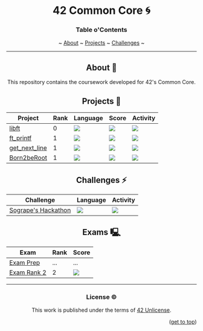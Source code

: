 <a name="readme-top"></a>
<div align="center">
<h1>42 Common Core 🌀</h1>

<h3 align=center>Table o'Contents</h3>
<p>
    ~
    <a href="#about-pushpin">About</a> ~
    <a href="#Projects-checkered_flag">Projects</a> ~
    <a href="#Challenges-zap">Challenges</a> ~
</p>
<div/>

___

<div align=center>

## About :pushpin:

This repository contains the coursework developed for 42's Common Core.

<div align="center">

## Projects :checkered_flag:

| Project                                                         | Rank | Language                                                                       | Score                                                                          | Activity                                                                 |
| ---                                                             | ---  | ---                                                                            | ---                                                                            | ---                                                                      |
| <a href="https://github.com/PedroZappa/libft">libft</a>         | 0    | <img src="https://img.shields.io/github/languages/top/PedroZappa/libft" />     | <img src="https://img.shields.io/badge/125%20%2F%20100%20%E2%98%85-success" /> | <img src="https://img.shields.io/github/last-commit/PedroZappa/libft" /> |
| <a href="https://github.com/PedroZappa/ft_printf">ft_printf</a> | 1    | <img src="https://img.shields.io/github/languages/top/PedroZappa/ft_printf" /> | <img src="https://img.shields.io/badge/125%20%2F%20100%20%E2%98%85-success" /> | <img src="https://img.shields.io/github/last-commit/PedroZappa/libft" /> |
| <a href="https://github.com/PedroZappa/get_next_line">get_next_line</a> | 1    | <img src="https://img.shields.io/github/languages/top/PedroZappa/get_next_line" /> | <img src="https://img.shields.io/badge/112%20%2F%20100%20%E2%98%85-success" /> | <img src="https://img.shields.io/github/last-commit/PedroZappa/get_next_line" /> |
| <a href="https://github.com/PedroZappa/Born2beRoot">Born2beRoot</a> | 1    | <img src="https://img.shields.io/github/languages/top/PedroZappa/Born2beRoot" /> | <img src="https://img.shields.io/badge/125%20%2F%20100%20%E2%98%85-success" /> | <img src="https://img.shields.io/github/last-commit/PedroZappa/Born2beRoot" /> |


</div>

<div align="center">

## Challenges :zap:


| Challenge                                                                            | Language                                                                                  | Activity                                                                                |
| ---                                                                                  | ---                                                                                       | ---                                                                                     |
| <a href="https://github.com/PedroZappa/42-sogrape-hackathon">Sogrape's Hackathon</a> | <img src="https://img.shields.io/github/languages/top/PedroZappa/42-sogrape-hackathon" /> | <img src="https://img.shields.io/github/last-commit/PedroZappa/42-sogrape-hackathon" /> |

</div>

## Exams 🖳 

| Exam                                                             | Rank | Score          |
| ---                                                              | ---  | ---            |
| <a href="https://github.com/PedroZappa/42ExamPrep">Exam Prep</a> | ...    | ...   |
| <a href="https://github.com/PedroZappa/42ExamPrep/tree/main/Rank_2">Exam Rank 2</a> | 2    | <img src="https://img.shields.io/badge/100%20%2F%20100%20%E2%98%85-success" /> |

___

### License :copyright:

This work is published under the terms of <a href="https://github.com/PedroZappa/ft_printf/blob/master/LICENSE">42 Unlicense</a>.

<p align="right">(<a href="#readme-top">get to top</a>)</p>
